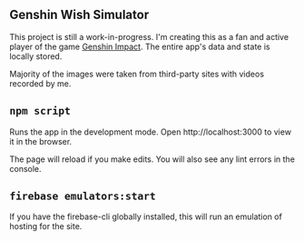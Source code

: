 ## Genshin Wish Simulator

This project is still a work-in-progress. I'm creating this as a fan and active player of the game [Genshin Impact](https://genshin.mihoyo.com/). The entire app's data and state is locally stored.

Majority of the images were taken from third-party sites with videos recorded by me.

## `npm script`

Runs the app in the development mode.
Open http://localhost:3000 to view it in the browser.

The page will reload if you make edits.
You will also see any lint errors in the console.

## `firebase emulators:start`

If you have the firebase-cli globally installed, this will run an emulation of hosting for the site.
